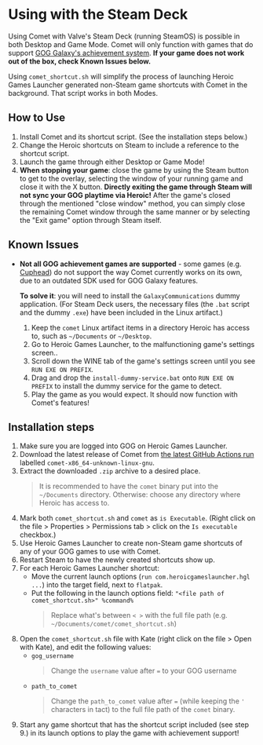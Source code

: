 # Using with the Steam Deck

Using Comet with Valve's Steam Deck (running SteamOS) is possible in both Desktop and Game Mode. Comet will only function with games that do support [GOG Galaxy's achievement system](https://www.gog.com/en/games?features=achievements). **If your game does not work out of the box, check Known Issues below.**

Using `comet_shortcut.sh` will simplify the process of launching Heroic Games Launcher generated non-Steam game shortcuts with Comet in the background. That script works in both Modes.

## How to Use
1. Install Comet and its shortcut script. (See the installation steps below.)
2. Change the Heroic shortcuts on Steam to include a reference to the shortcut script.
3. Launch the game through either Desktop or Game Mode!
4. **When stopping your game**: close the game by using the Steam button to get to the overlay, selecting the window of your running game and close it with the X button. **Directly exiting the game through Steam will not sync your GOG playtime via Heroic!** After the game's closed through the mentioned "close window" method, you can simply close the remaining Comet window through the same manner or by selecting the "Exit game" option through Steam itself.

## Known Issues

- **Not all GOG achievement games are supported** - some games (e.g. [Cuphead](https://www.gog.com/game/cuphead)) do not support the way Comet currently works on its own, due to an outdated SDK used for GOG Galaxy features. 
  
  **To solve it**: you will need to install the `GalaxyCommunications` dummy application. (For Steam Deck users, the necessary files (the `.bat` script and the dummy `.exe`) have been included in the Linux artifact.)

  1. Keep the `comet` Linux artifact items in a directory Heroic has access to, such as `~/Documents` or `~/Desktop`.
  2. Go to Heroic Games Launcher, to the malfunctioning game's settings screen..
  3. Scroll down the WINE tab of the game's settings screen until you see `RUN EXE ON PREFIX`.
  4. Drag and drop the `install-dummy-service.bat` onto `RUN EXE ON PREFIX` to install the dummy service for the game to detect.
  5. Play the game as you would expect. It should now function with Comet's features!

## Installation steps

1. Make sure you are logged into GOG on Heroic Games Launcher.
2. Download the latest release of Comet from [the latest GitHub Actions run](https://github.com/imLinguin/comet/actions) labelled `comet-x86_64-unknown-linux-gnu`.
3. Extract the downloaded `.zip` archive to a desired place.
   > It is recommended to have the `comet` binary put into the `~/Documents` directory. Otherwise: choose any directory where Heroic has access to.
6. Mark both `comet_shortcut.sh` and `comet` as `is Executable`. (Right click on the file > Properties > Permissions tab > click on the `Is executable` checkbox.)
7. Use Heroic Games Launcher to create non-Steam game shortcuts of any of your GOG games to use with Comet.
8. Restart Steam to have the newly created shortcuts show up.
9. For each Heroic Games Launcher shortcut:
    - Move the current launch options (`run com.heroicgameslauncher.hgl ...`) into the target field, next to `flatpak`.
    - Put the following in the launch options field:
    `"<file path of comet_shortcut.sh>" %command%`
        > Replace what's between `< >` with the full file path (e.g. `~/Documents/comet/comet_shortcut.sh`)
10. Open the `comet_shortcut.sh` file with Kate (right click on the file > Open with Kate), and edit the following values:
    - `gog_username`
        > Change the `username` value after `=` to your GOG username
    - `path_to_comet`
        > Change the `path_to_comet` value after `=` (while keeping the `'` characters in tact) to the full file path of the `comet` binary.
11. Start any game shortcut that has the shortcut script included (see step 9.) in its launch options to play the game with achievement support!
